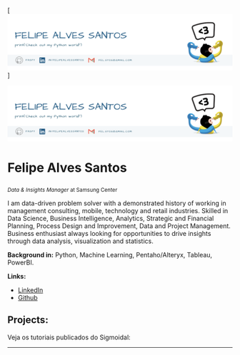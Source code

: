 [![Header](https://github.com/faspy/faspy/blob/main/banner.png "Header")]

<p align="center">
  <img src="banner.png" >
</p>

# Felipe Alves Santos
<sub>*Data & Insights Manager* at Samsung Center</sub>

I am data-driven problem solver with a demonstrated history of working in management consulting, mobile, technology and retail industries. Skilled in Data Science, Business Intelligence, Analytics, Strategic and Financial Planning, Process Design and Improvement, Data and Project Management. Business enthusiast always looking for opportunities to drive insights through data analysis, visualization and statistics. 

**Background in:** Python, Machine Learning, Pentaho/Alteryx, Tableau, PowerBI.

**Links:**
* [LinkedIn](https://www.linkedin.com/in/felipealvessantos/)
* [Github](https://github.com/faspy/)


## Projects:
Veja os tutoriais publicados do Sigmoidal:

---

